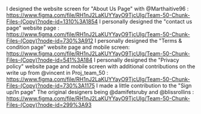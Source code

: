 I designed the website screen for "About Us Page" with @Marthaitive96 : https://www.figma.com/file/RH1nJ2LaKUYYayO9TjcUIg/Team-50-Chunk-Files-(Copy)?node-id=1310%3A1854
I personally designed the "contact us page" website page : https://www.figma.com/file/RH1nJ2LaKUYYayO9TjcUIg/Team-50-Chunk-Files-(Copy)?node-id=730%3A912
I personally designed the "Terms & condition page" website page and mobile screen: https://www.figma.com/file/RH1nJ2LaKUYYayO9TjcUIg/Team-50-Chunk-Files-(Copy)?node-id=541%3A184
I personally designed the "Privacy policy" website page and mobile screen with additional contributions on the write up from @vincent in Proj_team_50 : https://www.figma.com/file/RH1nJ2LaKUYYayO9TjcUIg/Team-50-Chunk-Files-(Copy)?node-id=730%3A1175
I made a little contribution to the "Sign up/In page" The original designers being @damifetsruby and @blissrollins : https://www.figma.com/file/RH1nJ2LaKUYYayO9TjcUIg/Team-50-Chunk-Files-(Copy)?node-id=299%3A93
